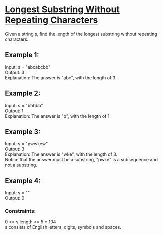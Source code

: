 #  <a href="https://leetcode.com/problems/longest-substring-without-repeating-characters/">Longest Substring Without Repeating Characters</a>
Given a string s, find the length of the longest substring without repeating characters. <br>
## Example 1:
Input: s = "abcabcbb" <br>
Output: 3  <br>
Explanation: The answer is "abc", with the length of 3.  <br>

## Example 2:

Input: s = "bbbbb" <br>
Output: 1 <br>
Explanation: The answer is "b", with the length of 1. <br>

## Example 3:

Input: s = "pwwkew" <br>
Output: 3 <br>
Explanation: The answer is "wke", with the length of 3. <br>
Notice that the answer must be a substring, "pwke" is a subsequence and not a substring. <br>

## Example 4:

Input: s = "" <br>
Output: 0 <br>

### Constraints:

0 <= s.length <= 5 * 104 <br> 
s consists of English letters, digits, symbols and spaces. <br>
